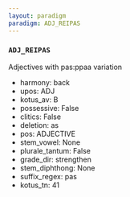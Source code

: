 ```yaml
---
layout: paradigm
paradigm: ADJ_REIPAS
---
```

### ` ADJ_REIPAS `

Adjectives with pas:ppaa variation
* harmony: back
* upos: ADJ
* kotus_av: B
* possessive: False
* clitics: False
* deletion: as
* pos: ADJECTIVE
* stem_vowel: None
* plurale_tantum: False
* grade_dir: strengthen
* stem_diphthong: None
* suffix_regex: pas
* kotus_tn: 41
